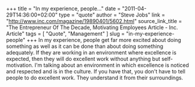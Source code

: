 +++
title             = "In my experience, people..."
date              = "2011-04-29T14:36:00+02:00"
type              = "quote"
author            = "Steve Jobs"
link              = "http://www.inc.com/magazine/19890401/5602.html"
source_link_title = "The Entrepreneur Of The Decade, Motivating Employees Article - Inc. Article"
tags              = [ "Quote", "Management" ]
slug              = "in-my-experience-people"
+++
In my experience, people get far more excited about doing something as well as it can be done than about doing something adequately. If they are working in an environment where excellence is expected, then they will do excellent work without anything but self-motivation. I'm talking about an environment in which excellence is noticed and respected and is in the culture. If you have that, you don't have to tell people to do excellent work. They understand it from their surroundings.
